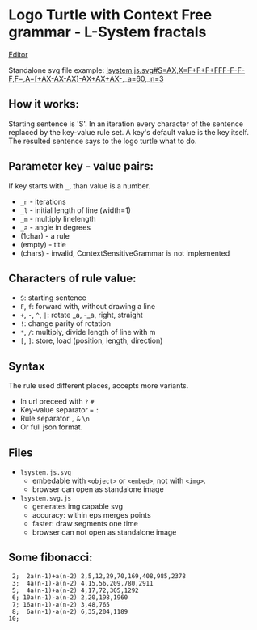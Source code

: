 #  Logo Turtle with Context Free grammar - L-System fractals


[Editor](editor.html)

Standalone svg file example: [lsystem.js.svg#S=AX,X=F+F+F+FFF-F-F-F,F=,A=[+AX-AX-AX]-AX+AX+AX-,_a=60,_n=3](lsystem.js.svg#S=AX,X=F+F+F+FFF-F-F-F,F=,A=[+AX-AX-AX]-AX+AX+AX-,_a=60,_n=3)

##  How it works:
Starting sentence is 'S'. In an iteration every character of the
sentence replaced by the key-value rule set. A key's default value is the
key itself. The resulted sentence says to the logo turtle what to do.

##  Parameter key - value pairs:
If key starts with `_`, than value is a number.
- `_n` - iterations
- `_l` - initial length of line (width=1)
- `_m` - multiply linelength
- `_a` - angle in degrees
- (1char) - a rule
- (empty) - title
- (chars) - invalid, ContextSensitiveGrammar is not implemented

##  Characters of rule value:
- `S`: starting sentence
- `F`, `f`: forward with, without drawing a line
- `+`, `-`, `^`, `|`: rotate _a, -_a, right, straight
- `!`: change parity of rotation
- `*`, `/`: multiply, divide length of line with m
- `[`, `]`: store, load (position, length, direction)

## Syntax
The rule used different places, accepts more variants.
- In url preceed with `?` `#`
- Key-value separator `=` `:`
- Rule separator `,` `&` `\n`
- Or full json format.

## Files
- `lsystem.js.svg`
  - embedable with `<object>` or `<embed>`, not with `<img>`.
  - browser can open as standalone image
- `lsystem.svg.js`
  - generates img capable svg
  - accuracy: within eps merges points
  - faster: draw segments one time
  - browser can not open as standalone image

##  Some fibonacci:
```
 2;  2a(n-1)+a(n-2) 2,5,12,29,70,169,408,985,2378
 3;  4a(n-1)-a(n-2) 4,15,56,209,780,2911
 5;  4a(n-1)+a(n-2) 4,17,72,305,1292
 6; 10a(n-1)-a(n-2) 2,20,198,1960
 7; 16a(n-1)-a(n-2) 3,48,765
 8;  6a(n-1)-a(n-2) 6,35,204,1189
10;
```
